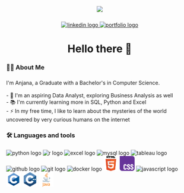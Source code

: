 <!-- My tech stack includes the following: 

<code><img height="25" src="https://raw.githubusercontent.com/github/explore/80688e429a7d4ef2fca1e82350fe8e3517d3494d/topics/javascript/javascript.png"></code> 
<code><img height="30" src="https://raw.githubusercontent.com/github/explore/80688e429a7d4ef2fca1e82350fe8e3517d3494d/topics/html/html.png"></code><code><img height="30" src="https://raw.githubusercontent.com/github/explore/80688e429a7d4ef2fca1e82350fe8e3517d3494d/topics/css/css.png"></code> 
<code><img height="25" src="https://raw.githubusercontent.com/github/explore/80688e429a7d4ef2fca1e82350fe8e3517d3494d/topics/cpp/cpp.png"></code> 
<code><img height="30" src="https://raw.githubusercontent.com/github/explore/80688e429a7d4ef2fca1e82350fe8e3517d3494d/topics/python/python.png"></code>
<code><img height="30" src="https://raw.githubusercontent.com/github/explore/80688e429a7d4ef2fca1e82350fe8e3517d3494d/topics/c/c.png"></code> 
<code><img height="30" src="https://raw.githubusercontent.com/github/explore/80688e429a7d4ef2fca1e82350fe8e3517d3494d/topics/java/java.png"></code>
<!-- <img height = "18" alt="html5" src="https://img.shields.io/badge/-HTML5-E34F26?style=flat-square&logo=html5&logoColor=white"/>  -->


<div align="center">
  <img height="150" src="https://miro.medium.com/v2/resize:fit:944/0*F4t8-xz-b98ZcvEH.gif"  />
</div>

###

<div align="center">
 <a href="http://www.linkedin.com/in/anjana-gnanaseelan" target="_blank">  
  <img src="https://img.shields.io/static/v1?message=LinkedIn&logo=linkedin&label=&color=0077B5&logoColor=white&labelColor=&style=for-the-badge" height="25" alt="linkedin logo"  /> </a>
 <a href="https://www.google.com" target="_blank"> 
  <img src="https://img.shields.io/static/v1?message=Portfolio&logo=internet-explorer&label=&color=0078D4&logoColor=white&labelColor=&style=for-the-badge" height="25" alt="portfolio logo"/>
</a> 

###

###

<h1 align="center">Hello there 👋</h1>

###

<h3 align="left">👩‍💻  About Me</h3>

### 

<p align="left">I'm Anjana, a Graduate with a Bachelor's in Computer Science. <br><br>- 🔭 I'm an aspiring Data Analyst, exploring Business Analysis as well <br>- 📚 I'm currently learning more in SQL, Python and Excel <br>- ⚡ In my free time, I like to learn about the mysteries of the world uncovered by very curious humans on the internet </p>

### 

<h3 align="left">🛠 Languages and tools</h3>

###

<div align="left">
  <img src="https://cdn.jsdelivr.net/gh/devicons/devicon/icons/python/python-original-wordmark.svg" height="40" alt="python logo"  />
    
  <img src="https://cdn.jsdelivr.net/gh/devicons/devicon/icons/r/r-original.svg" height="40" alt="r logo"  />
    
  <img src="https://static.vecteezy.com/system/resources/thumbnails/027/179/360/small_2x/microsoft-excel-icon-logo-symbol-free-png.png" height="40" alt="excel logo"  />
  
  <img src="https://cdn.jsdelivr.net/gh/devicons/devicon/icons/mysql/mysql-original.svg" height="40" alt="mysql logo"  />

  <img src="https://upload.wikimedia.org/wikipedia/commons/4/4b/Tableau_Logo.png" height="40" alt="tableau logo"  />
  
  <img src="https://cdn.jsdelivr.net/gh/devicons/devicon/icons/github/github-original.svg" height="40" alt="github logo"  />

  <img src="https://cdn.jsdelivr.net/gh/devicons/devicon/icons/git/git-original.svg" height="40" alt="git logo" />
  
  <img src="https://cdn.jsdelivr.net/gh/devicons/devicon/icons/docker/docker-plain-wordmark.svg" height="40" alt="docker logo"  /> 

  <img src="https://raw.githubusercontent.com/github/explore/80688e429a7d4ef2fca1e82350fe8e3517d3494d/topics/html/html.png" height="40" alt="html logo"  /> 

  <img src="https://raw.githubusercontent.com/github/explore/80688e429a7d4ef2fca1e82350fe8e3517d3494d/topics/css/css.png" height="40" alt="css logo" /> 

  <img src="https://cdn.jsdelivr.net/gh/devicons/devicon/icons/javascript/javascript-original.svg" height="40" alt="javascript logo"  />
  
  <img src="https://raw.githubusercontent.com/github/explore/80688e429a7d4ef2fca1e82350fe8e3517d3494d/topics/c/c.png" height="40" alt="c logo" /> 
  
  <img src="https://raw.githubusercontent.com/github/explore/80688e429a7d4ef2fca1e82350fe8e3517d3494d/topics/cpp/cpp.png" height="40" alt="cpp logo" /> 
  
  <img src="https://raw.githubusercontent.com/github/explore/80688e429a7d4ef2fca1e82350fe8e3517d3494d/topics/java/java.png" height="40" alt="java logo" /> 
  <!--  <img src="" height="40" alt="css logo" /> 
    <img src="" height="40" alt="css logo" /> 
    <img src="" height="40" alt="css logo" /> --> 
</div>

###

<!-- <h3 align="left">🔥   My Stats :</h3>

###

<div align="center">
  <img src="https://streak-stats.demolab.com?user=maurodesouza&locale=en&mode=daily&theme=dark&hide_border=false&border_radius=5&order=3" height="220" alt="streak graph"  />
</div>

### --> 
